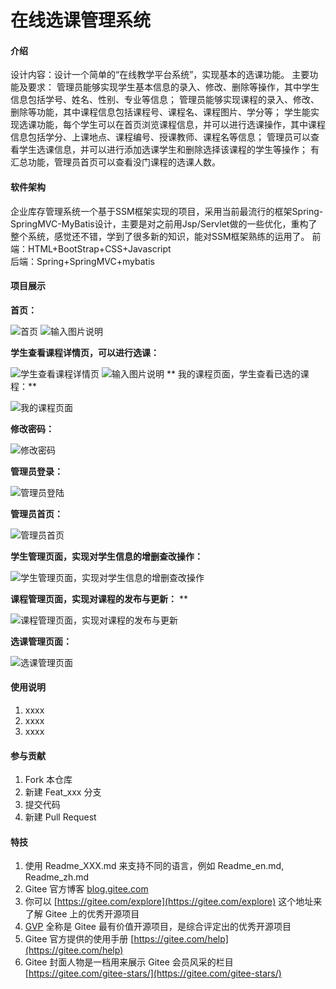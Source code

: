 # 在线选课管理系统

#### 介绍
设计内容：设计一个简单的“在线教学平台系统”，实现基本的选课功能。
主要功能及要求：
管理员能够实现学生基本信息的录入、修改、删除等操作，其中学生信息包括学号、姓名、性别、专业等信息；
管理员能够实现课程的录入、修改、删除等功能，其中课程信息包括课程号、课程名、课程图片、学分等；
学生能实现选课功能，每个学生可以在首页浏览课程信息，并可以进行选课操作，其中课程信息包括学分、上课地点、课程编号、授课教师、课程名等信息；
管理员可以查看学生选课信息，并可以进行添加选课学生和删除选择该课程的学生等操作；
有汇总功能，管理员首页可以查看没门课程的选课人数。



#### 软件架构
企业库存管理系统一个基于SSM框架实现的项目，采用当前最流行的框架Spring-SpringMVC-MyBatis设计，主要是对之前用Jsp/Servlet做的一些优化，重构了整个系统，感觉还不错，学到了很多新的知识，能对SSM框架熟练的运用了。
前端：HTML+BootStrap+CSS+Javascript		
后端：Spring+SpringMVC+mybatis


#### 项目展示
 **首页：** 

![首页](https://images.gitee.com/uploads/images/2020/1014/105259_4b95c8e5_5739681.png "屏幕截图.png")
![输入图片说明](https://images.gitee.com/uploads/images/2020/1014/105402_a6cb4e8e_5739681.png "屏幕截图.png")

 **学生查看课程详情页，可以进行选课：** 

![学生查看课程详情页](https://images.gitee.com/uploads/images/2020/1014/105412_13afd7df_5739681.png "屏幕截图.png")
![输入图片说明](https://images.gitee.com/uploads/images/2020/1014/105431_9a373700_5739681.png "屏幕截图.png")
 **
我的课程页面，学生查看已选的课程：** 

![我的课程页面](https://images.gitee.com/uploads/images/2020/1014/105439_26021547_5739681.png "屏幕截图.png")

 **修改密码：** 

![修改密码](https://images.gitee.com/uploads/images/2020/1014/105457_a1ae4da3_5739681.png "屏幕截图.png")

 **管理员登录：** 

![管理员登陆](https://images.gitee.com/uploads/images/2020/1014/105515_44989962_5739681.png "屏幕截图.png")

 **管理员首页：** 

![管理员首页](https://images.gitee.com/uploads/images/2020/1014/105528_9c2c0ec2_5739681.png "屏幕截图.png")

 **学生管理页面，实现对学生信息的增删查改操作：** 

![学生管理页面，实现对学生信息的增删查改操作](https://images.gitee.com/uploads/images/2020/1014/105545_75298320_5739681.png "屏幕截图.png")
 
 **课程管理页面，实现对课程的发布与更新：** ** 

![课程管理页面，实现对课程的发布与更新](https://images.gitee.com/uploads/images/2020/1014/105627_824ea7b5_5739681.png "屏幕截图.png")

 **选课管理页面：** 

![选课管理页面](https://images.gitee.com/uploads/images/2020/1014/105657_4a9695c6_5739681.png "屏幕截图.png")


#### 使用说明

1.  xxxx
2.  xxxx
3.  xxxx

#### 参与贡献

1.  Fork 本仓库
2.  新建 Feat_xxx 分支
3.  提交代码
4.  新建 Pull Request


#### 特技

1.  使用 Readme\_XXX.md 来支持不同的语言，例如 Readme\_en.md, Readme\_zh.md
2.  Gitee 官方博客 [blog.gitee.com](https://blog.gitee.com)
3.  你可以 [https://gitee.com/explore](https://gitee.com/explore) 这个地址来了解 Gitee 上的优秀开源项目
4.  [GVP](https://gitee.com/gvp) 全称是 Gitee 最有价值开源项目，是综合评定出的优秀开源项目
5.  Gitee 官方提供的使用手册 [https://gitee.com/help](https://gitee.com/help)
6.  Gitee 封面人物是一档用来展示 Gitee 会员风采的栏目 [https://gitee.com/gitee-stars/](https://gitee.com/gitee-stars/)
